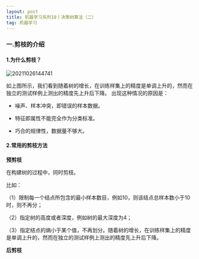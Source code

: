 ```yaml
---
layout: post
title: 机器学习系列18丨决策树算法（二）
tag: 机器学习
---
```


### 一.剪枝的介绍

#### 1.为什么剪枝？

![20211026144741](https://cdn.jsdelivr.net/gh/luckykang/picture_bed/blogs_images/20211026144741.png)

如上图所示，我们看到随着树的增长，在训练样集上的精度是单调上升的，然而在独立的测试样例上测出的精度先上升后下降。
出现这种情况的原因是：

- 噪声、样本冲突，即错误的样本数据。

- 特征即属性不能完全作为分类标准。

- 巧合的规律性，数据量不够大。

#### 2.常用的剪枝方法

**预剪枝**

在构建树的过程中，同时剪枝。

比如：

（1）限制每一个结点所包含的最小样本数目，例如10，则该结点总样本数小于10时，则不再分；

（2）指定树的高度或者深度，例如树的最大深度为4；

（3）指定结点的熵小于某个值，不再划分。随着树的增长，在训练样集上的精度是单调上升的，然而在独立的测试样例上测出的精度先上升后下降。

**后剪枝**

